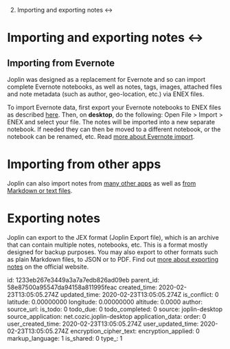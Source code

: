 2. Importing and exporting notes ↔️

# Importing and exporting notes ↔️

## Importing from Evernote

Joplin was designed as a replacement for Evernote and so can import complete Evernote notebooks, as well as notes, tags, images, attached files and note metadata (such as author, geo-location, etc.) via ENEX files.

To import Evernote data, first export your Evernote notebooks to ENEX files as described [here](https://help.evernote.com/hc/en-us/articles/209005557-How-to-back-up-export-and-restore-import-notes-and-notebooks). Then, on **desktop**, do the following: Open File > Import > ENEX and select your file. The notes will be imported into a new separate notebook. If needed they can then be moved to a different notebook, or the notebook can be renamed, etc. Read [more about Evernote import](https://joplinapp.org/#importing-from-evernote).

# Importing from other apps

Joplin can also import notes from [many other apps](https://github.com/laurent22/joplin#importing-from-other-applications) as well as [from Markdown or text files](https://github.com/laurent22/joplin#importing-from-markdown-files).

# Exporting notes

Joplin can export to the JEX format (Joplin Export file), which is an archive that can contain multiple notes, notebooks, etc. This is a format mostly designed for backup purposes. You may also export to other formats such as plain Markdown files, to JSON or to PDF. Find out [more about exporting notes](https://github.com/laurent22/joplin#exporting) on the official website.

id: 1233eb267e3449a3a7a7edb826ad09eb
parent_id: 58e87500a95547da94158a811995feac
created_time: 2020-02-23T13:05:05.274Z
updated_time: 2020-02-23T13:05:05.274Z
is_conflict: 0
latitude: 0.00000000
longitude: 0.00000000
altitude: 0.0000
author: 
source_url: 
is_todo: 0
todo_due: 0
todo_completed: 0
source: joplin-desktop
source_application: net.cozic.joplin-desktop
application_data: 
order: 0
user_created_time: 2020-02-23T13:05:05.274Z
user_updated_time: 2020-02-23T13:05:05.274Z
encryption_cipher_text: 
encryption_applied: 0
markup_language: 1
is_shared: 0
type_: 1